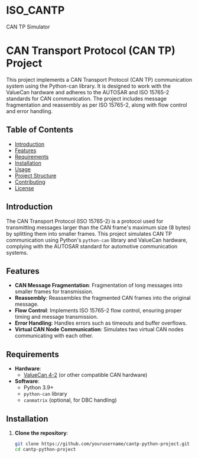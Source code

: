 # ISO_CANTP
CAN TP Simulator

# CAN Transport Protocol (CAN TP) Project

This project implements a CAN Transport Protocol (CAN TP) communication system using the Python-can library. It is designed to work with the ValueCan hardware and adheres to the AUTOSAR and ISO 15765-2 standards for CAN communication. The project includes message fragmentation and reassembly as per ISO 15765-2, along with flow control and error handling.

## Table of Contents
- [Introduction](#introduction)
- [Features](#features)
- [Requirements](#requirements)
- [Installation](#installation)
- [Usage](#usage)
- [Project Structure](#project-structure)
- [Contributing](#contributing)
- [License](#license)

## Introduction
The CAN Transport Protocol (ISO 15765-2) is a protocol used for transmitting messages larger than the CAN frame's maximum size (8 bytes) by splitting them into smaller frames. This project simulates CAN TP communication using Python's `python-can` library and ValueCan hardware, complying with the AUTOSAR standard for automotive communication systems.

## Features
- **CAN Message Fragmentation**: Fragmentation of long messages into smaller frames for transmission.
- **Reassembly**: Reassembles the fragmented CAN frames into the original message.
- **Flow Control**: Implements ISO 15765-2 flow control, ensuring proper timing and message transmission.
- **Error Handling**: Handles errors such as timeouts and buffer overflows.
- **Virtual CAN Node Communication**: Simulates two virtual CAN nodes communicating with each other.

## Requirements
- **Hardware**:  
  - [ValueCan 4-2](https://www.intrepidcs.com/valuecan/) (or other compatible CAN hardware)
- **Software**:  
  - Python 3.9+
  - `python-can` library
  - `canmatrix` (optional, for DBC handling)

## Installation

1. **Clone the repository**:
   ```bash
   git clone https://github.com/yourusername/cantp-python-project.git
   cd cantp-python-project
